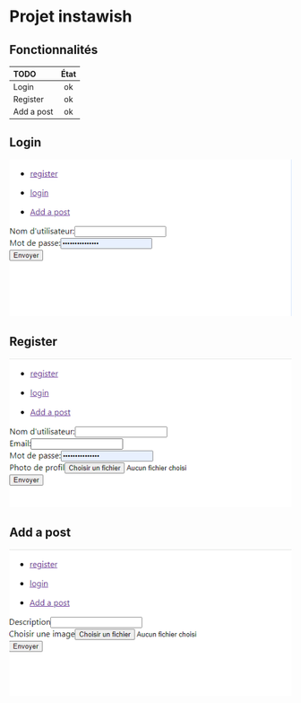 # Projet instawish

## Fonctionnalités

| TODO  |      État    |
| :--------------- |:---------------:|
| Login  |   ok    
| Register  | ok               
| Add a post  | ok

## Login
![login](public/login.png)

## Register
![register](public/register.png)

## Add a post
![addpost](public/add-post.png)
